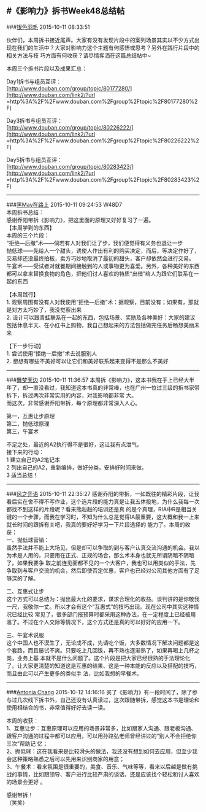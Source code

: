 #《影响力》拆书Week48总结帖
---
###[银色羽毛](http://www.douban.com/people/YZ_Joe/)	2015-10-11 08:33:51

伙伴们，本周拆书接近尾声。大家有没有发现片段中的案列场景其实以不少方式出现在我们的生活中？大家对影响力这个主题有何感悟或思考？另外在践行片段中的相关方法与技
巧方面有何收获？请尽情挥洒在这篇总结帖中~  
  
本周三个拆书片段以及成果汇总：  
  
Day1拆书与组员互评：  
[http://www.douban.com/group/topic/80177280/](http://www.douban.com/link2/?url
=http%3A%2F%2Fwww.douban.com%2Fgroup%2Ftopic%2F80177280%2F)  
  
Day3拆书与组员互评：  
[http://www.douban.com/group/topic/80226222/](http://www.douban.com/link2/?url
=http%3A%2F%2Fwww.douban.com%2Fgroup%2Ftopic%2F80226222%2F)  
  
Day5拆书与组员互评：  
[http://www.douban.com/group/topic/80283423/](http://www.douban.com/link2/?url
=http%3A%2F%2Fwww.douban.com%2Fgroup%2Ftopic%2F80283423%2F)


---
###[黑May在路上](http://www.douban.com/people/63369196/)	2015-10-11 09:24:53
W48D7  
本周拆书总结：  
感谢乔阳带拆《影响力》，把这里面的原理又好好复习了一遍。  
【本周学到的东西】  
本周的三个片段：  
“拒绝—后撤”术——倘若有人对我们让了步，我们便觉得有义务也退让一步  
抛低球——先给人一个甜头，诱使人作出有利的购买决定，而后，等决定作好了，交易却还没最终拍板，卖方巧妙地取消了最初的甜头，客户却依然会进行交易。  
午宴术——受试者对就餐期间接触到的人或事物更为喜爱。另外，各种美好的东西都可以拿来替换食物的角色，把他们讨人喜欢的特质“出借”给人为跟它们联系在一起的东西  
  
【本周践行】  
1\. 观察周围有没有人对我使用“拒绝—后撤”术：据观察，目前没有；如果有，那就是对方太巧妙了，我没觉察出来  
2\. 设计可以跟青蛙联系在一起的东西，包括场景、奖励及各种美好：大家的建议包括休息半天、在小红书上购物，我自己想起来的方法包括做完任务后畅想美丽未来  
  
【下一步行动】  
1\. 尝试使用“拒绝—后撤”术去说服别人  
2\. 想想有哪些不美好可以让它们和美好联系起来变得不是那么不美好

---
###[舞梦天边](http://www.douban.com/people/lanzitian/)	2015-10-11 11:36:57
本周拆《影响力》，这本书我在手上已经大半年了，却一直没看过，我知道这本书真的非常棒，也在广州一位过三级的拆书家带拆下，拆过两次非常实用的内容，对我影响都非常
大。  
而这次，非常感谢乔阳带拆，每个原理都非常深入人心。  
  
第一，互惠让步原理  
第二，抛低球原理  
第三，午宴术  
  
不足之处，最近的A2执行得不是很好，这让我有点泄气。  
接下来的行动：  
1 建立自己的A2笔记本  
2 列出自己的A2，重新编排，做好分类，安排好时间来做。  
3 适当总结！

---
###[风之弈语](http://www.douban.com/people/124463884/)	2015-10-11 22:35:27
感谢乔阳的带拆，一如既往的精彩片段，让我看后实在舍不得不写作业，这个选片段的能力真是让我五体投地，为什么我每一次都找不到这样的片段呢？看来熊赳赳的培训还是真
的是个真理，RIA中R是相当关键的一个步骤，而我在学习时，不知为什么总是觉得IA最重要，这大概和我一上来就长时间的跟拆有关吧，我真的要好好学习一下片段选择的
能力了。本周的收获：  
一、抛低球营销：  
虽然手法并不能上大场见，但是却可以争取的到与客户认真交流沟通的机会。我以为术是人用的，只要用在正式、正规的场合，那么术本身也就无所谓阴暗不阴暗了。如果我要争
取之前连见面都不见的一个大客户，我也可以用类似的手法，先争取到与客户交流的机会，然后即使否定优惠，客户也已经对公司其他方面有了足够深的了解。  
  
二、互惠式让步  
这个方式可以总结为：抛出最大化的要求，谋求合理化的收益。谈判讲的是你敬我一尺，我敬你一丈。所以才会有这个“互惠式”的技巧出现。现在公司中其实这种情况已经比较
常见了，很多部门报预算时都采用这种办法，在一定程度上已经被用滥了。不过在个人交际等情况下，这个方式还是真的可以好好的应用一下。  
  
三、午宴术说服  
这个中国人也不漠生了，无论成不成，先请吃个饭，大多数情况下解决问题都是这个套路，而且屡试不爽。只要吃上几回饭，再不熟也逐渐熟了，如果再喝上几杯之类，业务上基
本就不是什么问题了。这个片段是把大家已经很熟的手法理论化了。让大家更清楚的知道这是互惠的结果、这是一种本能的反应以及搭配的技巧，而且由此可以产生更多的类似手
法，比如我想的早餐术。

---
###[Antonia Chang](http://www.douban.com/people/45942858/)	2015-10-12 14:16:16
买了《影响力》有一段时间了，除了参与过几次线下拆书外，自己还没有认真读过，这次跟随带拆，感觉这本书是理论和使用相结合的书，非常值得好好去读一读。  
  
本周的收获：  
1、互惠让步：互惠原理可以应用的场景非常多，比如跟家人沟通、跟老板沟通、跟客户沟通的过程中都可以应用，可以用孙路弘老师曾经讲过的“别人不会拒绝你三次”帮助记
忆；  
2、抛低球：这在我看来是比较滑头的做法，我还没有想到如何去应用，但至少我会这种策略熟悉之后可以先用来识别商家的用意；  
3、午餐术：看来氛围是很重要的，美食、音乐、气味等等，看来以后越是做有挑战的事情，比如跟领导、客户进行比较严肃的谈话，还是应该找个轻松和讨人喜欢的场景会更好
。  
  
感谢带拆！  
（笑笑）

